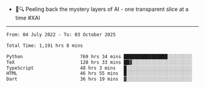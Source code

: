 - 🧅🔍 Peeling back the mystery layers of AI - one transparent slice at a time #XAI

---

<!--START_SECTION:waka-->

```txt
From: 04 July 2022 - To: 03 October 2025

Total Time: 1,191 hrs 8 mins

Python                     769 hrs 34 mins ████████████████░░░░░░░░░   64.61 %
TeX                        128 hrs 33 mins ██▓░░░░░░░░░░░░░░░░░░░░░░   10.79 %
TypeScript                 48 hrs 3 mins   █░░░░░░░░░░░░░░░░░░░░░░░░   04.04 %
HTML                       46 hrs 55 mins  █░░░░░░░░░░░░░░░░░░░░░░░░   03.94 %
Dart                       36 hrs 19 mins  ▓░░░░░░░░░░░░░░░░░░░░░░░░   03.05 %
```

<!--END_SECTION:waka-->
